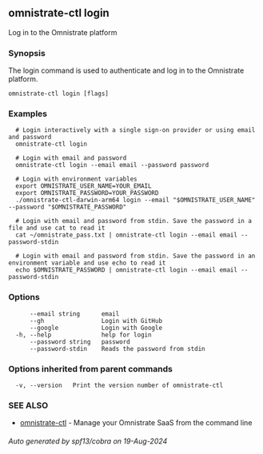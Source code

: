 ## omnistrate-ctl login

Log in to the Omnistrate platform

### Synopsis

The login command is used to authenticate and log in to the Omnistrate platform.

```
omnistrate-ctl login [flags]
```

### Examples

```
  # Login interactively with a single sign-on provider or using email and password
  omnistrate-ctl login

  # Login with email and password
  omnistrate-ctl login --email email --password password

  # Login with environment variables
  export OMNISTRATE_USER_NAME=YOUR_EMAIL
  export OMNISTRATE_PASSWORD=YOUR_PASSWORD
  ./omnistrate-ctl-darwin-arm64 login --email "$OMNISTRATE_USER_NAME" --password "$OMNISTRATE_PASSWORD"

  # Login with email and password from stdin. Save the password in a file and use cat to read it
  cat ~/omnistrate_pass.txt | omnistrate-ctl login --email email --password-stdin

  # Login with email and password from stdin. Save the password in an environment variable and use echo to read it
  echo $OMNISTRATE_PASSWORD | omnistrate-ctl login --email email --password-stdin
```

### Options

```
      --email string      email
      --gh                Login with GitHub
      --google            Login with Google
  -h, --help              help for login
      --password string   password
      --password-stdin    Reads the password from stdin
```

### Options inherited from parent commands

```
  -v, --version   Print the version number of omnistrate-ctl
```

### SEE ALSO

* [omnistrate-ctl](omnistrate-ctl.md)	 - Manage your Omnistrate SaaS from the command line

###### Auto generated by spf13/cobra on 19-Aug-2024
